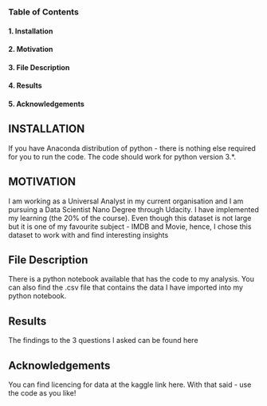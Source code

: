 ### Table of Contents

#### 1. Installation
#### 2. Motivation
#### 3. File Description
#### 4. Results
#### 5. Acknowledgements


## INSTALLATION
If you have Anaconda distribution of python - there is nothing else required for you to run the code. The code should work for python version 3.*.

## MOTIVATION
I am working as a Universal Analyst in my current organisation and I am pursuing a Data Scientist Nano Degree through Udacity. I have implemented my learning (the 20% of the course). Even though this dataset is not large but it is one of my favourite subject - IMDB and Movie, hence, I chose this dataset to work with and find interesting insights

## File Description
There is a python notebook available that has the code to my analysis. You can also find the .csv file that contains the data I have imported into my python notebook.

## Results
The findings to the 3 questions I asked can be found here

## Acknowledgements
You can find licencing for data at the kaggle link here. With that said - use the code as you like!

